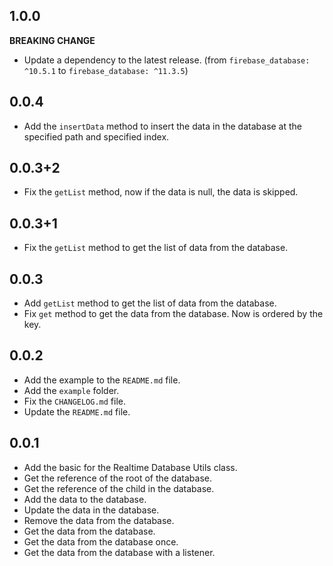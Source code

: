 ## 1.0.0

**BREAKING CHANGE**
* Update a dependency to the latest release. (from `firebase_database: ^10.5.1` to `firebase_database: ^11.3.5`)

## 0.0.4

* Add the `insertData` method to insert the data in the database at the specified path and specified index.

## 0.0.3+2

* Fix the `getList` method, now if the data is null, the data is skipped.

## 0.0.3+1

* Fix the `getList` method to get the list of data from the database.

## 0.0.3

* Add `getList` method to get the list of data from the database.
* Fix `get` method to get the data from the database. Now is ordered by the key.

## 0.0.2

* Add the example to the `README.md` file.
* Add the `example` folder.
* Fix the `CHANGELOG.md` file.
* Update the `README.md` file.

## 0.0.1

* Add the basic for the Realtime Database Utils class.
* Get the reference of the root of the database.
* Get the reference of the child in the database.
* Add the data to the database.
* Update the data in the database.
* Remove the data from the database.
* Get the data from the database.
* Get the data from the database once.
* Get the data from the database with a listener.
